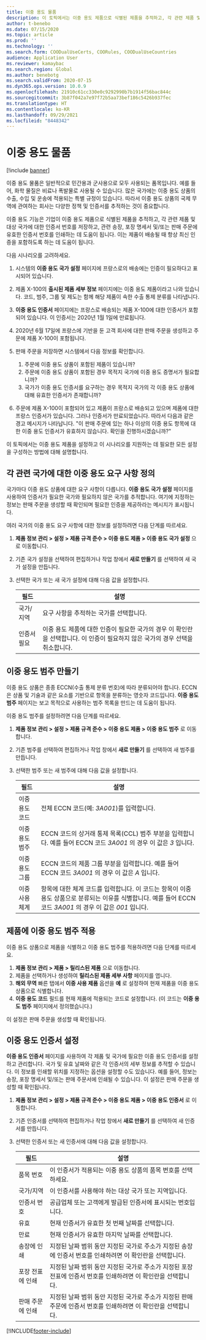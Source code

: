 ```yaml
---
title: 이중 용도 물품
description: 이 토픽에서는 이중 용도 제품으로 식별된 제품을 추적하고, 각 관련 제품 및 대상 국가에 대한 인증서 번호를 저장하고, 관련 송장, 포장 전표 및/또는 판매 주문에 유효한 인증서 번호를 인쇄하는 방법에 대해 설명합니다.
author: t-benebo
ms.date: 07/15/2020
ms.topic: article
ms.prod: ''
ms.technology: ''
ms.search.form: COODualUseCerts, COORules, COODualUseCountries
audience: Application User
ms.reviewer: kamaybac
ms.search.region: Global
ms.author: benebotg
ms.search.validFrom: 2020-07-15
ms.dyn365.ops.version: 10.0.9
ms.openlocfilehash: 21910c61cc330e0c9292990b7b1914f56bac844c
ms.sourcegitcommit: 3b87f042a7e97f72b5aa73bef186c5426b937fec
ms.translationtype: HT
ms.contentlocale: ko-KR
ms.lasthandoff: 09/29/2021
ms.locfileid: "8448342"
---
```

# <a name="dual-use-goods"></a>이중 용도 물품

[!include [banner](../includes/banner.md)]

이중 용도 물품은 일반적으로 민간용과 군사용으로 모두 사용되는 품목입니다. 예를 들어, 화학 물질은 비료나 폭발물로 사용될 수 있습니다. 많은 국가에는 이중 용도 상품의 수출, 수입 및 운송에 적용되는 특별 규정이 있습니다. 따라서 이중 용도 상품의 국제 무역에 관여하는 회사는 다양한 정책 및 인증서를 추적하는 것이 중요합니다.

이중 용도 기능은 기업이 이중 용도 제품으로 식별된 제품을 추적하고, 각 관련 제품 및 대상 국가에 대한 인증서 번호를 저장하고, 관련 송장, 포장 명세서 및/또는 판매 주문에 유효한 인증서 번호를 인쇄하는 데 도움이 됩니다. 이는 제품이 배송될 때 항상 최신 인증을 포함하도록 하는 데 도움이 됩니다.

다음 시나리오를 고려하세요.

1. 시스템의 **이중 용도 국가 설정** 페이지에 프랑스로의 배송에는 인증이 필요하다고 표시되어 있습니다.
2. 제품 X-100의 **출시된 제품 세부 정보** 페이지에는 이중 용도 제품이라고 나와 있습니다. 코드, 범주, 그룹 및 제도는 함께 해당 제품이 속한 수출 통제 분류를 나타냅니다.
3. **이중 용도 인증서** 페이지에는 프랑스로 배송되는 제품 X-100에 대한 인증서가 포함되어 있습니다. 이 인증서는 2020년 1월 1일에 만료됩니다.
4. 2020년 6월 17일에 프랑스에 기반을 둔 고객 회사에 대한 판매 주문을 생성하고 주문에 제품 X-100이 포함됩니다.
5. 판매 주문을 저장하면 시스템에서 다음 정보를 확인합니다.

    1. 주문에 이중 용도 상품이 포함된 제품이 있습니까?
    2. 주문에 이중 용도 상품이 포함된 경우 목적지 국가에 이중 용도 증명서가 필요합니까?
    3. 국가가 이중 용도 인증서를 요구하는 경우 목적지 국가의 각 이중 용도 상품에 대해 유효한 인증서가 존재합니까?

6. 주문에 제품 X-100이 포함되어 있고 제품이 프랑스로 배송되고 있으며 제품에 대한 프랑스 인증서가 있습니다. 그러나 인증서가 만료되었습니다. 따라서 다음과 같은 경고 메시지가 나타납니다. "이 판매 주문에 있는 하나 이상의 이중 용도 항목에 대한 이중 용도 인증서가 유효하지 않습니다. 확인을 진행하시겠습니까?"

이 토픽에서는 이중 용도 제품을 설정하고 이 시나리오를 지원하는 데 필요한 모든 설정을 구성하는 방법에 대해 설명합니다.

## <a name="define-dual-use-requirements-for-each-relevant-country"></a>각 관련 국가에 대한 이중 용도 요구 사항 정의

국가마다 이중 용도 상품에 대한 요구 사항이 다릅니다. **이중 용도 국가 설정** 페이지를 사용하여 인증서가 필요한 국가와 필요하지 않은 국가를 추적합니다. 여기에 지정하는 정보는 판매 주문을 생성할 때 확인되며 필요한 인증을 제공하라는 메시지가 표시됩니다.

여러 국가의 이중 용도 요구 사항에 대한 정보를 설정하려면 다음 단계를 따르세요.

1. **제품 정보 관리 \> 설정 \> 제품 규격 준수 \> 이중 용도 제품 \> 이중 용도 국가 설정** 으로 이동합니다.
2. 기존 국가 설정을 선택하여 편집하거나 작업 창에서 **새로 만들기** 를 선택하여 새 국가 설정을 만듭니다.
3. 선택한 국가 또는 새 국가 설정에 대해 다음 값을 설정합니다.

    | 필드 | 설명 |
    |---|---|
    | 국가/지역 | 요구 사항을 추적하는 국가를 선택합니다. |
    | 인증서 필요 | 이중 용도 제품에 대한 인증이 필요한 국가의 경우 이 확인란을 선택합니다. 이 인증이 필요하지 않은 국가의 경우 선택을 취소합니다. |

## <a name="create-dual-use-categories"></a>이중 용도 범주 만들기

이중 용도 상품은 종종 ECCN(수출 통제 분류 번호)에 따라 분류되어야 합니다. ECCN은 상품 및 기술과 같은 요소를 기반으로 항목을 분류하는 영숫자 코드입니다. **이중 용도 범주** 페이지는 보고 목적으로 사용하는 범주 목록을 만드는 데 도움이 됩니다.

이중 용도 범주를 설정하려면 다음 단계를 따르세요.

1. **제품 정보 관리 \> 설정 \> 제품 규격 준수 \> 이중 용도 제품 \> 이중 용도 범주** 로 이동합니다.
2. 기존 범주를 선택하여 편집하거나 작업 창에서 **새로 만들기** 를 선택하여 새 범주를 만듭니다.
3. 선택한 범주 또는 새 범주에 대해 다음 값을 설정합니다.

    | 필드 | 설명 |
    |---|---|
    | 이중 용도 코드 | 전체 ECCN 코드(예: *3A001*)를 입력합니다.|
    | 이중 용도 범주 | ECCN 코드의 상거래 통제 목록(CCL) 범주 부분을 입력합니다. 예를 들어 ECCN 코드 *3A001* 의 경우 이 값은 *3* 입니다. |
    | 이중 용도 그룹 | ECCN 코드의 제품 그룹 부분을 입력합니다. 예를 들어 ECCN 코드 *3A001* 의 경우 이 값은 *A* 입니다. |
    | 이중 사용 체계 | 항목에 대한 체계 코드를 입력합니다. 이 코드는 항목이 이중 용도 상품으로 분류되는 이유를 식별합니다. 예를 들어 ECCN 코드 *3A001* 의 경우 이 값은 *001* 입니다. |

## <a name="apply-dual-use-categories-to-products"></a>제품에 이중 용도 범주 적용

이중 용도 상품으로 제품을 식별하고 이중 용도 범주를 적용하려면 다음 단계를 따르세요.

1. **제품 정보 관리 \> 제품 \> 릴리스된 제품** 으로 이동합니다.
1. 제품을 선택하거나 생성하여 **릴리스된 제품 세부 사항** 페이지를 엽니다.
1. **해외 무역** 빠른 탭에서 **이중 사용 제품** 옵션을 **예** 로 설정하여 현재 제품을 이중 용도 상품으로 식별합니다.
1. **이중 용도 코드** 필드를 현재 제품에 적용되는 코드로 설정합니다. (이 코드는 **이중 용도 범주** 페이지에서 정의했습니다.)

이 설정은 판매 주문을 생성할 때 확인됩니다.

## <a name="set-up-dual-use-certificates"></a>이중 용도 인증서 설정

**이중 용도 인증서** 페이지를 사용하여 각 제품 및 국가에 필요한 이중 용도 인증서를 설정하고 관리합니다. 국가 및 유효 날짜와 같은 각 인증서의 세부 정보를 추적할 수 있습니다. 이 정보를 인쇄할 위치를 지정하는 옵션을 설정할 수도 있습니다. 예를 들어, 정보는 송장, 포장 명세서 및/또는 판매 주문서에 인쇄될 수 있습니다. 이 설정은 판매 주문을 생성할 때 확인됩니다.

1. **제품 정보 관리 \> 설정 \> 제품 규격 준수 \> 이중 용도 제품 \> 이중 용도 인증서** 로 이동합니다.
2. 기존 인증서를 선택하여 편집하거나 작업 창에서 **새로 만들기** 를 선택하여 새 인증서를 만듭니다.
3. 선택한 인증서 또는 새 인증서에 대해 다음 값을 설정합니다.

    | 필드 | 설명 |
    |---|---|
    | 품목 번호 | 이 인증서가 적용되는 이중 용도 상품의 품목 번호를 선택하세요. |
    | 국가/지역 | 이 인증서를 사용해야 하는 대상 국가 또는 지역입니다. |
    | 인증서 번호 | 공급업체 또는 고객에게 발급된 인증서에 표시되는 번호입니다. |
    | 유효 | 현재 인증서가 유효한 첫 번째 날짜를 선택합니다.|
    | 만료 | 현재 인증서가 유효한 마지막 날짜를 선택합니다. |
    | 송장에 인쇄 | 지정된 날짜 범위 동안 지정된 국가로 주소가 지정된 송장에 인증서 번호를 인쇄하려면 이 확인란을 선택합니다. |
    | 포장 전표에 인쇄 | 지정된 날짜 범위 동안 지정된 국가로 주소가 지정된 포장 전표에 인증서 번호를 인쇄하려면 이 확인란을 선택합니다. |
    | 판매 주문에 인쇄 | 지정된 날짜 범위 동안 지정된 국가로 주소가 지정된 판매 주문에 인증서 번호를 인쇄하려면 이 확인란을 선택합니다. |


[!INCLUDE[footer-include](../../includes/footer-banner.md)]